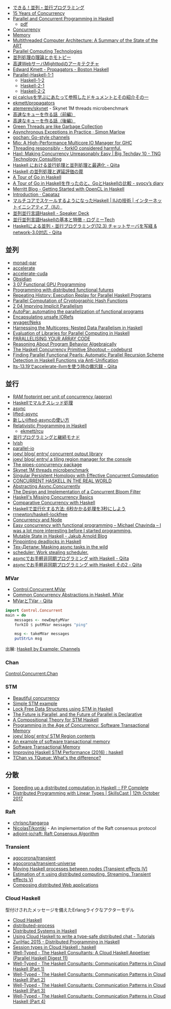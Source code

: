 * [できる！並列・並行プログラミング](http://www.slideshare.net/pfi/ss-9780450)
* [15 Years of Concurrency](http://joeduffyblog.com/2016/11/30/15-years-of-concurrency/)
* [Parallel and Concurrent Programming in Haskell](http://chimera.labs.oreilly.com/books/1230000000929/index.html)
   * [pdf](http://community.haskell.org/~simonmar/par-tutorial.pdf)
* [Concurrency](http://www.scs.stanford.edu/14sp-cs240h/slides/concurrency-slides.html)
* [Memory](http://www.scs.stanford.edu/14sp-cs240h/slides/memory-slides.html)
* [Multithreaded Computer Architecture: A Summary of the State of the ART](http://link.springer.com/book/10.1007/978-1-4615-2698-8)
* [Parallel Computing Technologies](http://link.springer.com/book/10.1007/978-3-540-45145-7)
* [並列処理の理論とホモトピー](http://pantodon.shinshu-u.ac.jp/topology/literature/concurrency.html)
* [高速WebサーバMighttpdのアーキテクチャ](http://www.iij.ad.jp/company/development/tech/activities/mighttpd/)
* [Edward Kmett - Propagators - Boston Haskell](https://www.youtube.com/watch?v=DyPzPeOPgUE)
* [Parallel-Haskell-1-1](https://www.youtube.com/watch?v=N6sOMGYsvFA)
  * [Haskell-1-2](https://www.youtube.com/watch?v=ybba5tcOeEY)
  * [Haskell-2-1](https://www.youtube.com/watch?v=oQ4fvA1OEcY)
  * [Haskell-2-2](https://www.youtube.com/watch?v=a6IkhX1zgXI)
* [pi calclusを学ぶにあたって参照したドキュメントとその紹介その一](http://keizobookman.hatenablog.com/entry/2016/05/25/012815)
* [ekmett/propagators](https://github.com/ekmett/propagators)
* [atemerev/skynet](https://github.com/atemerev/skynet) - Skynet 1M threads microbenchmark
* [高速なキューを作る話（前編）](http://qiita.com/asukamirai/items/cb22ed08a124b282f142)
* [高速なキューを作る話（後編）](http://qiita.com/asukamirai/items/481b22d9a8a410990828)
* [Green Threads are like Garbage Collection](https://www.fpcomplete.com/blog/2017/01/green-threads-are-like-garbage-collection)
* [Asynchronous Exceptions in Practice · Simon Marlow](http://simonmar.github.io/posts/2017-01-24-asynchronous-exceptions.html)
* [gochan: Go-style channels](http://hackage.haskell.org/package/gochan-0.0.2)
* [Mio: A High-Performance Multicore IO Manager for GHC](http://haskell.cs.yale.edu/wp-content/uploads/2013/08/hask035-voellmy.pdf)
* [Threading responsibly - forkIO considered harmful.](https://mazzo.li/posts/threads-resources.html)
* [Haxl: Making Concurrency Unreasonably Easy \| Big Techday 10 - TNG Technology Consulting](http://events.techcast.com/bigtechday10/Garmisch-1345/?q=Garmisch-1345)
* [Haskell における並行処理と並列処理と最適化 - Qiita](http://qiita.com/satosystems/items/e7fb4295598dc61e4c67)
* [Haskell の並列処理と遅延評価の罠](http://labs.timedia.co.jp/2017/08/cphaskell.html)
* [A Tour of Go in Haskell](https://a-tour-of-go-in-haskell.syocy.net/ja_JP/index.html)
* [A Tour of Go in Haskellを作ったのと、GoとHaskellの比較 - syocy’s diary](http://syocy.hatenablog.com/entry/a-tour-of-go-in-haskell)
* [Merritt Blog - Getting Started with OpenCL in Haskell](https://lancelet.github.io/posts/2017-12-26-opencl-helloworld.html)
* [Introduction · Capataz](https://romanandreg.gitbooks.io/capataz/content/)
* [マルチコアでスケールするようになったHaskell \| IIJの技術 \| インターネットイニシアティブ（IIJ）](https://www.iij.ad.jp/dev/tech/activities/haskell/)
* [並列並行言語Haskell - Speaker Deck](https://speakerdeck.com/syocy/bing-lie-bing-xing-yan-yu-haskell)
* [並行並列言語Haskellの基本と特徴 - ログミーTech](https://logmi.jp/tech/articles/321095)
* [Haskellによる並列・並行プログラミング(12.3) チャットサーバを写経 & network-3.0対応 - Qiita](https://qiita.com/keiSunagawa/items/95a6d714e7d73b7f8923)

## 並列
* [monad-par](https://hackage.haskell.org/package/monad-par)
* [accelerate](http://hackage.haskell.org/package/accelerate)
* [accelerate-cuda](http://hackage.haskell.org/package/accelerate-cuda)
* [Obsidian](https://hackage.haskell.org/package/Obsidian)
* [3 07 Functional GPU Programming](https://www.youtube.com/watch?v=8cXZTDLC9FY)
* [Programming with distributed functional futures](http://www.macs.hw.ac.uk/~rs46/posts/2015-09-07-distributed-functional-futures.html)
* [Repeating History: Execution Replay for Parallel Haskell Programs](https://research-repository.st-andrews.ac.uk/bitstream/10023/5895/1/tfp2012.pdf)
* [Parallel Computation of Cryptographic Hash Functions](https://www.youtube.com/watch?v=VL04HTzL2B0)
* [2 04 Imprving Implicit Parallelism](https://www.youtube.com/watch?v=UsU8h0WYemo)
* [AutoPar: automating the parallelization of functional programs](http://doras.dcu.ie/20805/)
* [Encapsulating unsafe IORefs](http://tech.kariusdx.com/post/hiding-unsafe-IORefs/)
* [wyager/Neks](https://github.com/wyager/Neks)
* [Harnessing the Multicores: Nested Data Parallelism in Haskell](https://www.youtube.com/watch?v=kZkO3k9g1ps)
* [Evaluation of Libraries for Parallel Computing in Haskell](https://www.jstage.jst.go.jp/article/ipsjjip/25/0/25_308/_pdf)
* [PARALLELISING YOUR ARRAY CODE](http://www.tweag.io/posts/2017-11-16-repa.html)
* [Reasoning About Program Behavior Algebraically](http://dev.stephendiehl.com/types_behavior.pdf)
* [The Haskell Concurrency Primitive Shootout – codeburst](https://codeburst.io/the-haskell-concurrency-primitive-shootout-538c21993f1c)
* [Finding Parallel Functional Pearls: Automatic Parallel Recursion Scheme Detection in Haskell Functions via Anti-Unification](https://research-repository.st-andrews.ac.uk/bitstream/handle/10023/15729/Barwell_2017_FGCS_ParallelFunctionalPearls_AAM.pdf?sequence=1&isAllowed=y)
* [lts-13.19でaccelerate-llvmを使う時の備忘録 - Qiita](https://qiita.com/A_kirisaki/items/f558daa4ca72d9d36371)

## 並行
* [RAM footprint per unit of concurrency (approx)](http://bob.ippoli.to/haskell-for-erlangers-2014/#/cost-of-concurrency)
* [Haskellでマルチスレッド処理](http://qiita.com/myuon_myon/items/d0334317f220dfe05092)
* [async](http://hackage.haskell.org/package/async)
* [lifted-async](https://hackage.haskell.org/package/lifted-async)
* [新しいlifted-asyncの使い方](http://maoe.hatenadiary.jp/entry/2014/12/31/015338)
* [Relativistic Programming in Haskell](http://web.cecs.pdx.edu/~walpole/papers/haskell2015.pdf)
   * [ekmett/rcu](https://github.com/ekmett/rcu)
* [並行プログラミングと継続モナド](http://www.slideshare.net/RuiccRail/ss-52718653)
* [lvish](http://hackage.haskell.org/package/lvish)
* [parallel-io](http://batterseapower.github.io/parallel-io/)
* [joey/ blog/ entry/ concurrent output library](http://joeyh.name/blog/entry/concurrent_output_library/)
* [joey/ blog/ entry/ a tiling region manager for the console](http://joeyh.name/blog/entry/a_tiling_region_manager_for_the_console/)
* [The pipes-concurrency package](http://hackage.haskell.org/package/pipes-concurrency)
* [Skynet 1M threads microbenchmark](https://github.com/atemerev/skynet)
* [Singular Persistent Homology with Effective Concurrent Computation](https://arxiv.org/pdf/1607.01257v1.pdf)
* [CONCURRENT HASKELL IN THE REAL WORLD](https://www.stackbuilders.com/news/concurrent-haskell-in-the-real-world)
* [Abstracting Async.Concurrently](http://elvishjerricco.github.io/2016/09/17/abstracting-async-concurrently.html)
* [The Design and Implementation of a Concurrent Bloom Filter](https://www.youtube.com/watch?v=gn8d7z7itas)
* [Haskell's Missing Concurrency Basics](http://www.snoyman.com/blog/2016/11/haskells-missing-concurrency-basics)
* [Comparative Concurrency with Haskell](https://www.fpcomplete.com/blog/2016/11/comparative-concurrency-with-haskell)
* [Haskellで並行化する方法: 6秒かかる処理を3秒にしよう](http://qiita.com/eielh/items/64ba5f0164b89c6c284e)
* [rrnewton/haskell-lockfree](https://github.com/rrnewton/haskell-lockfree)
* [Concurrency and Node](https://www.fpcomplete.com/blog/2016/12/concurrency-and-node)
* [Easy concurrency with functional programming – Michael Chavinda – I was a lot more interesting before I started programming.](http://mchav.github.io/easy-concurrency-with-functional-programming/)
* [Mutable State in Haskell - Jakub Arnold Blog](http://blog.jakubarnold.cz/2014/07/20/mutable-state-in-haskell.html)
* [Pinpointing deadlocks in Haskell](https://www.fpcomplete.com/blog/2018/05/pinpointing-deadlocks-in-haskell)
* [Тех-Детали: Masking async tasks in the wild](https://lin-techdet.blogspot.com/2019/02/masking-async-tasks-in-wild.html)
* [scheduler: Work stealing scheduler.](https://hackage.haskell.org/package/scheduler)
* [asyncでお手軽非同期プログラミング with Haskell - Qiita](https://qiita.com/pxfnc/items/fbf8f91f1eb90c9e32b8)
* [asyncでお手軽非同期プログラミング with Haskell その2 - Qiita](https://qiita.com/pxfnc/items/4e77812db82c79e55c33)

### MVar
* [Control.Concurrent.MVar](https://hackage.haskell.org/package/base/docs/Control-Concurrent-MVar.html)
* [Common Concurrency Abstractions in Haskell, MVar](http://www.kuznero.com/posts/haskell/2015-07-31-common-concurrency-abstractions-MVar-part-2.html)
* [MVarとTVar - Qiita](https://qiita.com/taashi/items/13cba99ccb8b7ccfbac8)

```haskell
import Control.Concurrent
main = do
    messages <- newEmptyMVar
    forkIO $ putMVar messages "ping"

    msg <- takeMVar messages
    putStrLn msg
```

出展: [Haskell by Example: Channels](http://lotz84.github.io/haskellbyexample/ex/channels)

### Chan
[Control.Concurrent.Chan](https://hackage.haskell.org/package/base/docs/Control-Concurrent-Chan.html)

### STM
* [Beautiful concurrency](http://research.microsoft.com/en-us/um/people/simonpj/papers/stm/beautiful.pdf)
* [Simple STM example](https://wiki.haskell.org/Simple_STM_example)
* [Lock Free Data Structures using STM in Haskell](http://research.microsoft.com/en-us/um/people/simonpj/papers/stm/lock-free-flops06.pdf)
* [The Future is Parallel, and the Future of Parallel is Declarative](https://www.youtube.com/watch?v=hlyQjK1qjw8)
* [A Compositional Theory for STM Haskell](https://vimeo.com/6685355)
* [Programming in the Age of Concurrency: Software Transactional Memory](http://channel9.msdn.com/Shows/Going+Deep/Programming-in-the-Age-of-Concurrency-Software-Transactional-Memory)
* [joey/ blog/ entry/ STM Region contents](http://joeyh.name/blog/entry/STM_Region_contents/)
* [An example of software transactional memory](http://begriffs.com/posts/2013-09-04-an-example-of-software-transactional.html)
* [Software Transactional Memory](http://begriffs.com/posts/2016-04-02-software-transactional-memory.html)
* [Improving Haskell STM Performance (2016) : haskell](https://www.reddit.com/r/haskell/comments/80tk0t/improving_haskell_stm_performance_2016/)
* [TChan vs TQueue: What's the difference?](https://www.parsonsmatt.org/2018/10/12/tchan_vs_tqueue.html)

## 分散
* [Speeding up a distributed computation in Haskell :: FP Complete](https://www.fpcomplete.com/blog/2017/01/speeding-up-distributed-computation)
* [Distributed Programming with Linear Types \| SkillsCast \| 12th October 2017](https://skillsmatter.com/skillscasts/10637-distributed-programming-with-linear-types)

### Raft
* [chrisnc/tangaroa](https://github.com/chrisnc/tangaroa)
* [NicolasT/kontiki](https://github.com/NicolasT/kontiki) - An implementation of the Raft consensus protocol
* [adjoint-io/raft: Raft Consensus Algorithm](https://github.com/adjoint-io/raft)

### Transient
* [agocorona/transient](https://github.com/agocorona/transient)
* [agocorona/transient-universe](https://github.com/agocorona/transient-universe)
* [Moving Haskell processes between nodes (Transient effects IV)](https://www.fpcomplete.com/user/agocorona/moving-haskell-processes-between-nodes-transient-effects-iv)
* [Estimation of π using distributed computing. Streaming. Transient effects VI](https://www.fpcomplete.com/user/agocorona/estimation-of-using-distributed-computing-streaming-transient-effects-vi-1)
* [Composing distributed Web applications](https://github.com/agocorona/transient/wiki/Composing--distributed-Web-applications)

### Cloud Haskell
型付けされたメッセージを備えたErlangライクなアクターモデル

* [Cloud Haskell](http://haskell-distributed.github.io/)
* [distributed-process](https://hackage.haskell.org/package/distributed-process)
* [Distributed Systems in Haskell](http://yager.io/Distributed/Distributed.html)
* [Using Cloud Haskell to write a type-safe distributed chat - Tutorials](https://www.stackbuilders.com/tutorials/haskell/cloud-haskell/)
* [ZuriHac 2015 - Distributed Programming in Haskell](https://www.youtube.com/watch?v=qlnU73a3Cw0)
* [Session types in Cloud Haskell : haskell](https://www.reddit.com/r/haskell/comments/7g3ckg/session_types_in_cloud_haskell/)
* [Well-Typed - The Haskell Consultants: A Cloud Haskell Appetiser (Parallel Haskell Digest 11)](http://www.well-typed.com/blog/68/)
* [Well-Typed - The Haskell Consultants: Communication Patterns in Cloud Haskell (Part 1)](http://www.well-typed.com/blog/71/)
* [Well-Typed - The Haskell Consultants: Communication Patterns in Cloud Haskell (Part 2)](http://www.well-typed.com/blog/72/)
* [Well-Typed - The Haskell Consultants: Communication Patterns in Cloud Haskell (Part 3)](http://www.well-typed.com/blog/73/)
* [Well-Typed - The Haskell Consultants: Communication Patterns in Cloud Haskell (Part 4)](http://www.well-typed.com/blog/74/)
